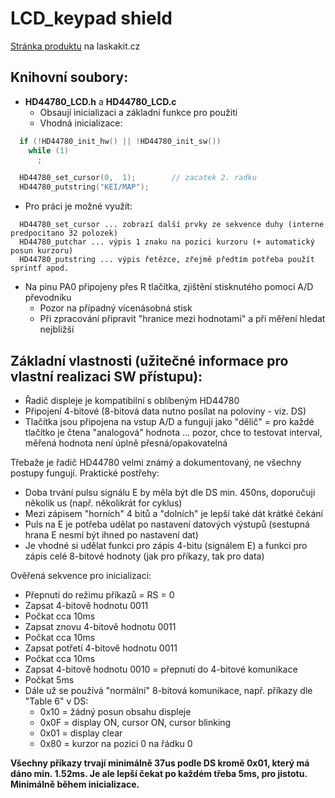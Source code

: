 # LCD_keypad shield

[Stránka produktu](https://www.laskakit.cz/arduino-1602-lcd-klavesnice-shield/) na laskakit.cz

## Knihovní soubory:
* **HD44780_LCD.h** a **HD44780_LCD.c**
  * Obsaují inicializaci a základní funkce pro použití
  * Vhodná inicializace:
```C++
  if (!HD44780_init_hw() || !HD44780_init_sw())
    while (1)
      ;

  HD44780_set_cursor(0,  1);        // zacatek 2. radku
  HD44780_putstring("KEI/MAP");
```
  * Pro práci je možné využít:
```
  HD44780_set_cursor ... zobrazí další prvky ze sekvence duhy (interne predpocitano 32 polozek)
  HD44780_putchar ... výpis 1 znaku na pozici kurzoru (+ automatický posun kurzoru)
  HD44780_putstring ... výpis řetězce, zřejmě předtím potřeba použít sprintf apod.
```
* Na pinu PA0 připojeny přes R tlačítka, zjištění stisknutého pomocí A/D převodníku
  * Pozor na případný vícenásobná stisk
  * Při zpracování připravit "hranice mezi hodnotami" a při měření hledat nejbližší

## Základní vlastnosti (užitečné informace pro vlastní realizaci SW přístupu):
* Řadič displeje je kompatibilní s oblíbeným HD44780
* Připojení 4-bitové (8-bitová data nutno posílat na poloviny - viz. DS)
* Tlačítka jsou připojena na vstup A/D a fungují jako "dělič" = pro každé tlačítko je čtena "analogová" hodnota ... pozor, chce to testovat interval, měřená hodnota není úplně přesná/opakovatelná

Třebaže je řadič HD44780 velmi známý a dokumentovaný, ne všechny postupy fungují. Praktické postřehy:
* Doba trvání pulsu signálu E by měla být dle DS min. 450ns, doporučuji několik us (např. několikrát for cyklus)
* Mezi zápisem "horních" 4 bitů a "dolních" je lepší také dát krátké čekání
* Puls na E je potřeba udělat po nastavení datových výstupů (sestupná hrana E nesmí být ihned po nastavení dat)
* Je vhodné si udělat funkci pro zápis 4-bitu (signálem E) a funkci pro zápis celé 8-bitové hodnoty (jak pro příkazy, tak pro data)

Ověřená sekvence pro inicializaci:
* Přepnutí do režimu příkazů = RS = 0
* Zapsat 4-bitově hodnotu 0011
* Počkat cca 10ms
* Zapsat znovu 4-bitově hodnotu 0011
* Počkat cca 10ms
* Zapsat potřetí 4-bitově hodnotu 0011
* Počkat cca 10ms
* Zapsat 4-bitově hodnotu 0010 = přepnutí do 4-bitové komunikace
* Počkat 5ms
* Dále už se používá "normální" 8-bitová komunikace, např. příkazy dle "Table 6" v DS:
  * 0x10 = žádný posun obsahu displeje
  * 0x0F = display ON, cursor ON, cursor blinking
  * 0x01 = display clear
  * 0x80 = kurzor na pozici 0 na řádku 0

**Všechny příkazy trvají minimálně 37us podle DS kromě 0x01, který má dáno min. 1.52ms. Je ale lepší čekat po každém třeba 5ms, pro jistotu. Minimálně během inicializace.**
